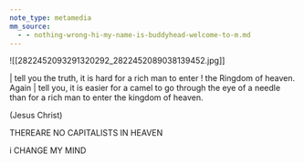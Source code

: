 ```yaml
---
note_type: metamedia
mm_source:
  - - nothing-wrong-hi-my-name-is-buddyhead-welcome-to-m.md
---
```


![[2822452093291320292_2822452089038139452.jpg]]

| tell you the truth, it is hard for a rich man to enter
! the Ringdom of heaven. Again | tell you, it is easier
for a camel to go through the eye of a needle than
for a rich man to enter the kingdom of heaven.

(Jesus Christ)

THEREARE
NO CAPITALISTS
IN HEAVEN

i
CHANGE MY MIND

